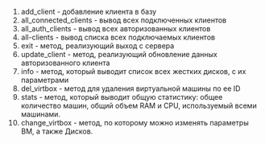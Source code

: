 1) add_client - добавление клиента в базу
2) all_connected_clients - вывод всех подключенных клиентов
3) all_auth_clients - вывод всех авторизованных клиентов
4) all-clients - вывод списка всех подключаемых клиентов
5) exit - метод, реализующий выход с сервера
6) update_client - метод, реализующий обновление данных  авторизованного клиента
7) info - метод, который выводит список всех жестких дисков, с их параметрами
8) del_virtbox - метод для удаления виртуальной машины по ее ID
9) stats - метод, который выводит общую статистику: общее количество машин, общий объем RAM и CPU, используемый всеми машинами.
10) change_virtbox - метод, по которому можно изменять параметры ВМ, а также Дисков.